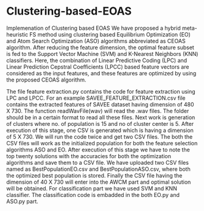 # Clustering-based-EOAS
Implemenation of Clustering based EOAS 
We have proposed a hybrid meta-heuristic FS method using clustering based Equilibrium Optimization (EO) and Atom Search Optimization (ASO) algorithms abbreviated as CEOAS algorithm. 
After reducing the feature dimension, the optimal feature subset is fed to the Support Vector Machine (SVM) and K-Nearest Neighbors (KNN) classifiers. 
Here, the combination of Linear Predictive Coding (LPC) and Linear Prediction Cepstral Coefficients (LPCC) based feature vectors are considered as the input features, and these features 
are optimized by using the proposed CEOAS algorithm.

The file feature extraction.py contains the code for feature extraction using LPC and LPCC. 
For an example SAVEE_FEATURE_EXTRACTION.csv file contains the extracted features of SAVEE dataset having dimension of 480 X 730. 
The function readWavFile(wav) will read the .wav files. 
The folder should be in a certain format to read all these files. Next work is generation of clusters where no. of population is 15 and no of cluster center is 5. 
After execution of this stage, one CSV is generated which is having a dimension of 5 X 730. 
We will run the code twice and get two CSV files. The both the CSV files will work as the initialized population for both the feature selection algorithms ASO and EO.
After execution of this stage we have to note the top twenty solutions with the accuracies for both the optimization algorithms and save them to a CSV file.
We have uploaded two CSV files named as BestPopulationEO.csv and BestPopulationASO.csv, where both the optimized best population is stored. 
Finally the CSV file having the dimension of 40 X 730 will enter into the AWCM part and optimal solution will be obtained.
For classification part we have used SVM and KNN classifier. The classification code is embadded in the both EO.py and ASO.py part. 
